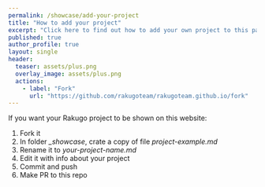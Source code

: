```yaml
---
permalink: /showcase/add-your-project
title: "How to add your project"
excerpt: "Click here to find out how to add your own project to this page."
published: true
author_profile: true
layout: single
header:
  teaser: assets/plus.png
  overlay_image: assets/plus.png
  actions:
    - label: "Fork"
      url: "https://github.com/rakugoteam/rakugoteam.github.io/fork"
---
```


If you want your Rakugo project to be shown on this website:
1. Fork it
2. In folder *_showcase*, crate a copy of file *project-example.md*
3. Rename it to *your-project-name.md*
4. Edit it with info about your project
5. Commit and push
6. Make PR to this repo
